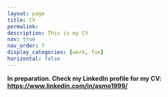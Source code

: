 ```yaml
---
layout: page
title: CV
permalink:
description: This is my CV
nav: true
nav_order: 7
display_categories: [work, fun]
horizontal: false
---
```


**In preparation. Check my LinkedIn profile for my CV: https://www.linkedin.com/in/asmo1999/**
